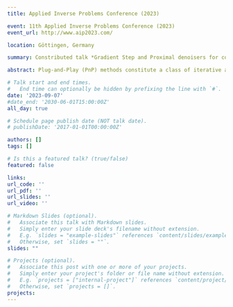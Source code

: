 ```yaml
---
title: Applied Inverse Problems Conference (2023)

event: 11th Applied Inverse Problems Conference (2023)
event_url: http://www.aip2023.com/

location: Göttingen, Germany

summary: Constributed talk *Gradient Step and Proximal denoisers for convergent plug-and-play image restoration*

abstract: Plug-and-Play (PnP) methods constitute a class of iterative algorithms for imaging problems where regularization is performed by an off-the-shelf denoiser. Specifically, given an image dataset, optimizing a function (e.g. a neural network) to remove Gaussian noise is equivalent to approximating the gradient or the proximal operator of the log prior of the training dataset. Therefore, any off-the-shelf denoiser can be used as an implicit prior and inserted into an optimization scheme to restore images. The PnP and Regularization by Denoising (RED) frameworks provide a basis for this approach, for which various convergence analyses have been proposed in the literature. However, most existing results require either unverifiable or suboptimal hypotheses on the denoiser, or assume restrictive conditions on the parameters of the inverse problem. We will introduce the Gradient Step and Proximal denoisers, and their variants, recently proposed to restore RED and PnP algorithms to their original form as (nonconvex) real proximal splitting algorithms. These new algorithms are shown to converge towards stationary points of an explicit functional and to perform state-of-the-art image restoration, both quantitatively and qualitatively.

# Talk start and end times.
#   End time can optionally be hidden by prefixing the line with `#`.
date: '2023-09-07'
#date_end: '2030-06-01T15:00:00Z'
all_day: true

# Schedule page publish date (NOT talk date).
# publishDate: '2017-01-01T00:00:00Z'

authors: []
tags: []

# Is this a featured talk? (true/false)
featured: false

links:
url_code: ''
url_pdf: ''
url_slides: ''
url_video: ''

# Markdown Slides (optional).
#   Associate this talk with Markdown slides.
#   Simply enter your slide deck's filename without extension.
#   E.g. `slides = "example-slides"` references `content/slides/example-slides.md`.
#   Otherwise, set `slides = ""`.
slides: ""

# Projects (optional).
#   Associate this post with one or more of your projects.
#   Simply enter your project's folder or file name without extension.
#   E.g. `projects = ["internal-project"]` references `content/project/deep-learning/index.md`.
#   Otherwise, set `projects = []`.
projects:
---
```


<!-- {{% callout note %}}
Click on the **Slides** button above to view the built-in slides feature.
{{% /callout %}}

Slides can be added in a few ways:

- **Create** slides using Wowchemy's [_Slides_](https://wowchemy.com/docs/managing-content/#create-slides) feature and link using `slides` parameter in the front matter of the talk file
- **Upload** an existing slide deck to `static/` and link using `url_slides` parameter in the front matter of the talk file
- **Embed** your slides (e.g. Google Slides) or presentation video on this page using [shortcodes](https://wowchemy.com/docs/writing-markdown-latex/).

Further event details, including [page elements](https://wowchemy.com/docs/writing-markdown-latex/) such as image galleries, can be added to the body of this page. -->
